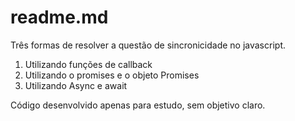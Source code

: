 # readme.md

Três formas de resolver a questão de sincronicidade no javascript.

1. Utilizando funções de callback
2. Utilizando o promises e o objeto Promises
3. Utilizando Async e await

Código desenvolvido apenas para estudo, sem objetivo claro.